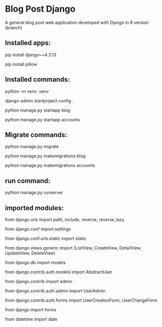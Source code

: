 
# Blog Post Django

A general blog post web application developed with Django in 8 version (branch)

## Installed apps:
pip install django~=4.2.13

pip install pillow

## Installed commands:
python -m venv .venv

django-admin startproject config .

python manage.py startapp blog

python manage.py startapp accounts

## Migrate commands:
python manage.py migrate

python manage.py makemigrations blog

python manage.py makemigrations accounts

## run command:
python manage.py runserver

## imported modules:
from django.urls import path, include, reverse, reverse_lazy

from django.conf import settings

from django.conf.urls.static import static

from django.views.generic import (ListView, CreateView, DetailView, UpdateView, DeleteView)

from django.db import models

from django.contrib.auth.models import AbstractUser

from django.contrib import admin

from django.contrib.auth.admin import UserAdmin

from django.contrib.auth.forms import UserCreationForm, UserChangeForm

from django import forms

from datetime import date
